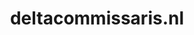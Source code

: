 ---
layout: post
title:  "deltacommissaris.nl"
internal_url:  "/dutchgov/deltacommissaris.nl.html"
subdomains_count: 4
all_subdomains_count: 29
urls_count: 2
ssl_rank: 90
http_rank: 75
url_link: /data/deltacommissaris.nl/urls.txt
all_subdomains_link: /data/deltacommissaris.nl/all_subdomains.txt
subdomains_link: /data/deltacommissaris.nl/subdomains.txt
categories: dutchgov
---